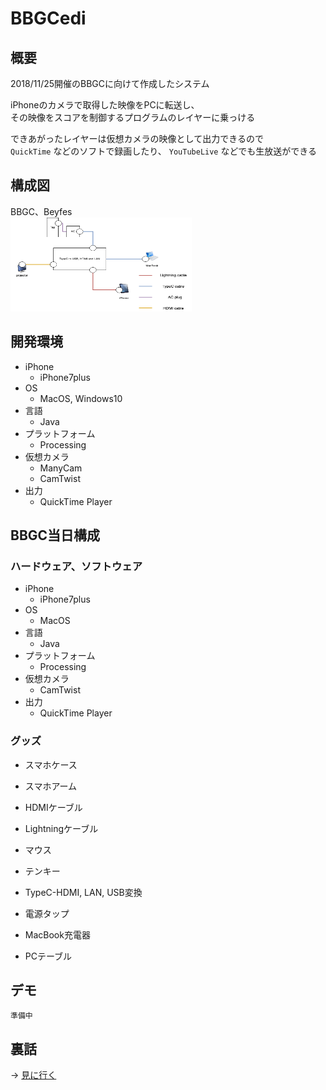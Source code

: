 # BBGCedi

## 概要
2018/11/25開催のBBGCに向けて作成したシステム

iPhoneのカメラで取得した映像をPCに転送し、  
その映像をスコアを制御するプログラムのレイヤーに乗っける

できあがったレイヤーは仮想カメラの映像として出力できるので  
`QuickTime` などのソフトで録画したり、 `YouTubeLive` などでも生放送ができる

## 構成図
BBGC、Beyfes  
<img src="img/20181125_20190714_BBGCandBeyfes.png" width="290" height="150" title="BBGCandBeyfes">


## 開発環境

* iPhone
    + iPhone7plus
* OS
    + MacOS, Windows10
* 言語
    + Java
* プラットフォーム
    + Processing
* 仮想カメラ
    + ManyCam
    + CamTwist
* 出力
    + QuickTime Player


## BBGC当日構成
### ハードウェア、ソフトウェア

* iPhone
    + iPhone7plus
* OS
    + MacOS
* 言語
    + Java
* プラットフォーム
    + Processing
* 仮想カメラ
    + CamTwist
* 出力
    + QuickTime Player


### グッズ

* スマホケース
* スマホアーム
* HDMIケーブル
* Lightningケーブル
* マウス
* テンキー

* TypeC-HDMI, LAN, USB変換
* 電源タップ
* MacBook充電器

* PCテーブル


## デモ
`準備中`


## 裏話
→ [見に行く](inside/BBGCedi_inside.md)
